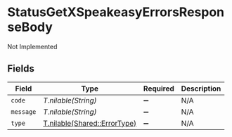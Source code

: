 # StatusGetXSpeakeasyErrorsResponseBody

Not Implemented


## Fields

| Field                                                            | Type                                                             | Required                                                         | Description                                                      |
| ---------------------------------------------------------------- | ---------------------------------------------------------------- | ---------------------------------------------------------------- | ---------------------------------------------------------------- |
| `code`                                                           | *T.nilable(String)*                                              | :heavy_minus_sign:                                               | N/A                                                              |
| `message`                                                        | *T.nilable(String)*                                              | :heavy_minus_sign:                                               | N/A                                                              |
| `type`                                                           | [T.nilable(Shared::ErrorType)](../../models/shared/errortype.md) | :heavy_minus_sign:                                               | N/A                                                              |